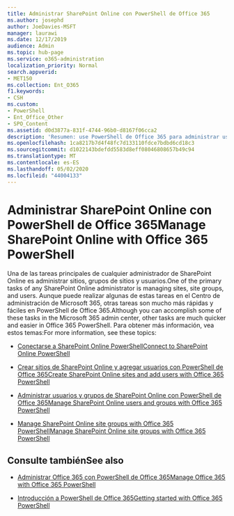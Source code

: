 ```yaml
---
title: Administrar SharePoint Online con PowerShell de Office 365
ms.author: josephd
author: JoeDavies-MSFT
manager: laurawi
ms.date: 12/17/2019
audience: Admin
ms.topic: hub-page
ms.service: o365-administration
localization_priority: Normal
search.appverid:
- MET150
ms.collection: Ent_O365
f1.keywords:
- CSH
ms.custom:
- PowerShell
- Ent_Office_Other
- SPO_Content
ms.assetid: d0d3877a-831f-4744-96b0-d8167f06cca2
description: 'Resumen: use PowerShell de Office 365 para administrar usuarios, grupos y grupos de sitios de SharePoint Online.'
ms.openlocfilehash: 1ca8217b7d4f48fc7d133110fdce7bdbd6cd18c3
ms.sourcegitcommit: d1022143bdefdd5583d8eff08046808657b49c94
ms.translationtype: MT
ms.contentlocale: es-ES
ms.lasthandoff: 05/02/2020
ms.locfileid: "44004133"
---
```

# <a name="manage-sharepoint-online-with-office-365-powershell"></a><span data-ttu-id="de309-103">Administrar SharePoint Online con PowerShell de Office 365</span><span class="sxs-lookup"><span data-stu-id="de309-103">Manage SharePoint Online with Office 365 PowerShell</span></span>

<span data-ttu-id="de309-104">Una de las tareas principales de cualquier administrador de SharePoint Online es administrar sitios, grupos de sitios y usuarios.</span><span class="sxs-lookup"><span data-stu-id="de309-104">One of the primary tasks of any SharePoint Online administrator is managing sites, site groups, and users.</span></span> <span data-ttu-id="de309-105">Aunque puede realizar algunas de estas tareas en el Centro de administración de Microsoft 365, otras tareas son mucho más rápidas y fáciles en PowerShell de Office 365.</span><span class="sxs-lookup"><span data-stu-id="de309-105">Although you can accomplish some of these tasks in the Microsoft 365 admin center, other tasks are much quicker and easier in Office 365 PowerShell.</span></span> <span data-ttu-id="de309-106">Para obtener más información, vea estos temas:</span><span class="sxs-lookup"><span data-stu-id="de309-106">For more information, see these topics:</span></span>

- [<span data-ttu-id="de309-107">Conectarse a SharePoint Online PowerShell</span><span class="sxs-lookup"><span data-stu-id="de309-107">Connect to SharePoint Online PowerShell</span></span>](https://docs.microsoft.com/powershell/sharepoint/sharepoint-online/connect-sharepoint-online?view=sharepoint-ps)
  
- [<span data-ttu-id="de309-108">Crear sitios de SharePoint Online y agregar usuarios con PowerShell de Office 365</span><span class="sxs-lookup"><span data-stu-id="de309-108">Create SharePoint Online sites and add users with Office 365 PowerShell</span></span>](create-sharepoint-sites-and-add-users-with-powershell.md)
    
- [<span data-ttu-id="de309-109">Administrar usuarios y grupos de SharePoint Online con PowerShell de Office 365</span><span class="sxs-lookup"><span data-stu-id="de309-109">Manage SharePoint Online users and groups with Office 365 PowerShell</span></span>](manage-sharepoint-users-and-groups-with-powershell.md)
    
- [<span data-ttu-id="de309-110">Manage SharePoint Online site groups with Office 365 PowerShell</span><span class="sxs-lookup"><span data-stu-id="de309-110">Manage SharePoint Online site groups with Office 365 PowerShell</span></span>](manage-sharepoint-site-groups-with-powershell.md)
    
## <a name="see-also"></a><span data-ttu-id="de309-111">Consulte también</span><span class="sxs-lookup"><span data-stu-id="de309-111">See also</span></span>

- [<span data-ttu-id="de309-112">Administrar Office 365 con PowerShell de Office 365</span><span class="sxs-lookup"><span data-stu-id="de309-112">Manage Office 365 with Office 365 PowerShell</span></span>](manage-office-365-with-office-365-powershell.md)

- [<span data-ttu-id="de309-113">Introducción a PowerShell de Office 365</span><span class="sxs-lookup"><span data-stu-id="de309-113">Getting started with Office 365 PowerShell</span></span>](getting-started-with-office-365-powershell.md)
